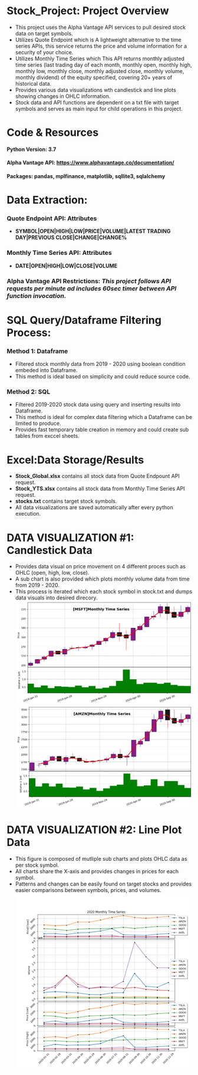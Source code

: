 # Stock_Project: Project Overview
- This project uses the Alpha Vantage API services to pull desired stock data on target symbols.
- Utilizes Quote Endpoint which is A lightweight alternative to the time series APIs, this service returns the price and volume information for a security of your choice.
- Utilizes Monthly Time Series which This API returns monthly adjusted time series (last trading day of each month, monthly open, monthly high, monthly low, monthly close, monthly adjusted close, monthly volume, monthly dividend) of the equity specified, covering 20+ years of historical data.
- Provides various data visualizations wth candlestick and line plots showing changes in OHLC information.
- Stock data and API functions are dependent on a txt file with target symbols and serves as main input for child operations in this project.

# Code & Resources 
#### Python Version: 3.7
#### Alpha Vantage API: https://www.alphavantage.co/documentation/
#### Packages: pandas, mplfinance, matplotlib, sqllite3, sqlalchemy

# Data Extraction:
### Quote Endpoint API: Attributes 
- **SYMBOL|OPEN|HIGH|LOW|PRICE|VOLUME|LATEST TRADING DAY|PREVIOUS CLOSE|CHANGE|CHANGE%**
### Monthly Time Series API: Attributes 
- **DATE|OPEN|HIGH|LOW|CLOSE|VOLUME**
### Alpha Vantage API Restrictions: *This project follows API requests per minute ad includes 60sec timer between API function invocation.*

# SQL Query/Dataframe Filtering Process: 
### Method 1: Dataframe
  * Filtered stock monthly data from 2019 - 2020 using boolean condition embeded into Dataframe.
  * This method is ideal based on simplicity and could reduce source code.
### Method 2: SQL
  * Filtered 2019-2020 stock data using query and inserting results into Dataframe.
  * This method is ideal for complex data filtering which a Dataframe can be limited to produce.
  * Provides fast temporary table creation in memory and could create sub tables from exccel sheets.

# Excel:Data Storage/Results
- **Stock_Global.xlsx** contains all stock data from Quote Endpount API request.
- **Stock_YTS.xlsx** contains all stock data from Monthly Time Series API request.
- **stocks.txt** contains target stock symbols.
- All data visualizations are saved automatically after every python execution.

# DATA VISUALIZATION #1: Candlestick Data
- Provides data visual on price movement on 4 different proces such as OHLC (open, high, low, close).
- A sub chart is also provided which plots monthly volume data from time from 2019 - 2020.
- This process is iterated which each stock symbol in stock.txt and dumps data visuals into desired direcory.
![](https://raw.githubusercontent.com/Adan-Macias/Stock_Project/master/Data_Visuals/candlesticks/MSFT.png)
![](https://raw.githubusercontent.com/Adan-Macias/Stock_Project/master/Data_Visuals/candlesticks/AMZN.png)

# DATA VISUALIZATION #2: Line Plot Data 
- This figure is composed of mutliple sub charts and plots OHLC data as per stock symbol.
- All charts share the X-axis and provides changes in prices for each symbol.
- Patterns and changes can be easily found on target stocks and provides easier comparisons between symbols, prices, and volumes.
![](https://raw.githubusercontent.com/Adan-Macias/Stock_Project/master/Data_Visuals/monthly_ts/monthly_series.png)


